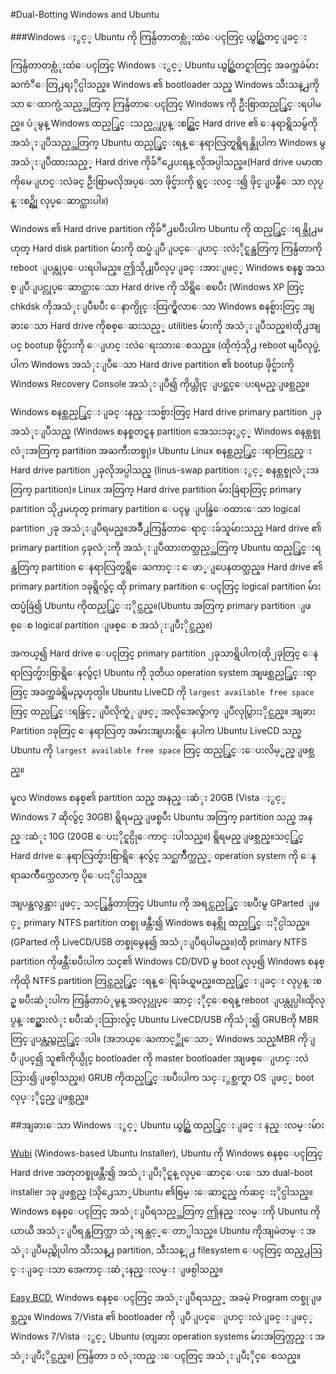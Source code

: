 #Dual-Botting Windows and Ubuntu

###Windows ႏွင့္ Ubuntu ကို ကြန္ပ်ဴတာတစ္လံုးထဲေပၚတြင္ ယွဥ္တြဲတင္ျခင္း

ကြန္ပ်ဴတာတစ္လံုးထဲေပၚတြင္ Windows ႏွင့္ Ubuntu ယွဥ္တြဲတင္ရာတြင္ အခက္အခဲမ်ား ႀကံဳေတြ႕ရႏိုင္ပါသည္။ Windows ၏ bootloader သည္ Windows သီးသန္႕ကိုသာ ေထာက္ပံ့သည့္အတြက္ ကြန္ပ်ဴတာေပၚတြင္ Windows ကို ဦးစြာထည့္သြင္းရပါမည္။ ပံုမွန္ Windows ထည့္သြင္းသည့္လုပ္ငန္းစဥ္တြင္ Hard drive ၏
ေနရာရွိသမွ်ကို အသံုးျပဳသည့္အတြက္ Ubuntu ထည့္သြင္းရန္ ေနရာလြတ္ရရွိရန္ဆိုပါက Windows မွအသံုးျပဳထားသည့္ Hard drive ကိုခ်ံဳ႕ေပးရန္ လိုအပ္ပါသည္။(Hard drive ပမာဏကိုမေျပာင္းလဲခင္ ဦးစြာမလိုအပ္ေသာ ဖိုင္မ်ားကို ရွင္းလင္း၍ ဖိုင္ျပန္စီေသာ လုပ္ငန္းစဥ္ကို လုပ္ေဆာင္ထားပါ။)

Windows ၏ Hard drive partition ကိုခ်ံဳ႕ၿပီးပါက  Ubuntu ကို ထည့္သြင္းရန္သို႕မဟုတ္ Hard disk 
partition မ်ားကို ထပ္မံျပဳျပင္ေျပာင္းလဲႏိုင္ရန္အတြက္ ကြန္ပ်ဴတာကို reboot ျပန္လုပ္ေပးရပါမည္။
ဤသို႕ျပဳလုပ္ျခင္းအားျဖင့္ Windows စနစ္မွ အသစ္ျပဳျပင္လုပ္ေဆာင္ထားေသာ    Hard drive ကို သိရွိေစၿပီး (Windows XP တြင္ chkdsk ကိုအသံုးျပဳၿပီး ေနာက္ပိုင္းထြက္ရွိလာေသာ Windows စနစ္မ်ားတြင္ အျခားေသာ Hard drive ကိုစစ္ေဆးသည့္ utilities မ်ားကို အသံုးျပဳသည္။)ထို႕အျပင္ bootup ဖိုင္မ်ားကို ေျပာင္းလဲေရးသားေစသည္။ (ထိုကဲ့သို႕ reboot မျပဳလုပ္ခဲ့ပါက Windows အသံုးျပဳေသာ Hard drive partition ၏ bootup ဖိုင္မ်ားကို Windows Recovery Console အသံုးျပဳ၍ ကိုယ္တိုင္ ျပင္ဆင္ေပးရမည္ျဖစ္သည္။

Windows စနစ္ထည့္သြင္းျခင္းနည္းသစ္မ်ားတြင္ Hard drive primary partition ၂ခုအသံုးျပဳသည္
(Windows စနစ္စတင္ရန partition  အေသး၁ခုႏွင့္ Windows စနစ္တစ္ခုလံုးအတြက္ partition အႀကီးတစ္ခု)။ Ubuntu Linux စနစ္ထည့္သြင္းရာတြင္လည္း Hard drive partition ၂ခုလိုအပ္ပါသည္ (linus-swap partitionႏွင့္ စနစ္တစ္ခုလံုးအတြက္ partition)။ Linux အတြက္ Hard drive partition မ်ားခြဲရာတြင္ primary partition သို႕မဟုတ္ primary partition ေပၚမွ ျပန္ခြဲေ၀ထားေသာ logical partition  ၂ခု အသံုးျပဳရမည္။အခ်ိဳ႕ကြန္ပ်ဴတာေရာင္းခ်သူမ်ားသည္ Hard drive ၏ primary partition ၄ခုလံုးကို အသံုးျပဳထားတတ္သည့္အတြက္ Ubuntu  ထည့္သြင္းရန္အတြက္ partition ေနရာလြတ္မရွိေႀကာင္း ေဖာ္ျပေနတတ္သည္။ Hard drive ၏ primary partition ၁ခုရွိလွ်င္ ထို primary partition  ေပၚတြင္ logical partition မ်ားထပ္မံခြဲ၍ Ubuntu  ကိုထည့္သြင္းႏိုင္သည္။(Ubuntu အတြက္ primary  partition ျဖစ္ေစ logical partition ျဖစ္ေစ အသံုးျပဳႏိုင္သည္။)

အကယ္၍ Hard drive ေပၚတြင္ primary partition ၂ခုသာရွိပါက(ထို၂ခုတြင္ ေနရာလြတ္မ်ားစြာရွိေနလွ်င္) Ubuntu ကို ဒုတိယ operation system အျဖစ္ထည့္သြင္းရာတြင္ အခက္အခဲရွိမည္မဟုတ္ပါ။ Ubuntu LiveCD ကို `largest available free space` တြင္ ထည့္သြင္းရန္ခြင့္ျပဳလိုက္ရံုျဖင့္ အလိုအေလွ်ာက္ ျပဳလုပ္သြားႏိုင္သည္။ အျခား Partition ၁ခုတြင္ ေနရာလြတ္ အမ်ားအျပားရွိေနပါက Ubuntu LiveCD သည္ Ubuntu ကို `largest available free space` တြင္ ထည့္သြင္းေပးလိမ့္မည္ျဖစ္သည္။

မူလ Windows စနစ္၏ partition သည္ အနည္းဆံုး 20GB  (Vista ႏွင့္ Windows 7 ဆိုလွ်င္ 30GB)
ရွိရမည္ျဖစ္ၿပီး Ubuntu အတြက္ partition သည္ အနည္းဆံုး 10G (20GB ေပးႏိုင္ရင္ပိုေကာင္းပါသည္။) ရွိရမည္ျဖစ္သည္။သင့္တြင္ Hard drive  ေနရာလြတ္မ်ားစြာရွိေနလွ်င္ သင္ႀကိဳက္သည့္ operation system ကို ေနရာႀကိဳက္သေလာက္ ပိုေပးႏိုင္ပါသည္။

အျပန္အလွန္အားျဖင့္ သင့္ကြန္ပ်ဴတာတြင္ Ubuntu ကို အရင္ထည့္သြင္းၿပီးမွ GParted ျဖင့္ primary NTFS partition တစ္ခု ဖန္တီး၍ Windows စနစ္ကို ထည့္သြင္းႏိုင္ပါသည္။ (GParted ကို LiveCD/USB တစ္ခုမွေန၍ အသံုးျပဳရပါမည္။)ထို primary NTFS partition ကိုဖန္တီးၿပီးပါက သင္၏ Windows CD/DVD မွ boot လုပ္၍ Windows စနစ္ကိုထို NTFS partition တြင္ထည့္သြင္းရန္ ေရြးခ်ယ္ရမည္။ထည့္သြင္းျခင္း လုပ္ငန္းစဥ္ ၿပီးဆံုးပါက ကြန္ပ်ဴတာပံုမွန္ အလုပ္လုပ္ေဆာင္ႏိုင္ေစရန္ reboot ျပန္လုပ္ပါ။ထိုလုပ္ငန္းစဥ္အားလံုး ၿပီးဆံုးသြားလွ်င္ Ubuntu LiveCD/USB ကိုသံုး၍ GRUBကို MBR တြင္ျပန္လည္ထည့္သြင္းပါ။ (အဘယ္ေႀကာင့္ဆိုေသာ္ Windows သည္MBR ကိုျပဳျပင္၍ သူ၏ကိုယ္ပိုင္ bootloader ကို master bootloader အျဖစ္ေျပာင္းလဲသြား၍ျဖစ္ပါသည္။) GRUB ကိုထည့္သြင္းၿပီးပါက သင္ႏွစ္သက္ရာ OS ျဖင့္ boot
လုပ္ႏိုင္မည္ျဖစ္သည္။

##အျခားေသာ Windows ႏွင့္ Ubuntu ယွဥ္တြဲ ထည့္သြင္းျခင္း နည္းလမ္းမ်ား

[Wubi](http://www.ubuntu.com/getubuntu/download-wubi) (Windows-based Ubuntu
Installer), Ubuntu ကို Windows စနစ္ေပၚတြင္  Hard drive အတုတစ္ခုဖန္တီး၍ အသံုးျပဳႏိုင္ရန္
လုပ္ေဆာင္ေပးေသာ dual-boot installer ၁ခုျဖစ္သည္ (သို႕ေသာ္Ubuntu ၏စြမ္းေဆာင္ရည္
က်ဆင္းႏိုင္ပါသည္။ Windows စနစ္ေပၚတြင္ အသံုးျပဳရသည့္အတြက္ ဤနည္းလမ္းကို Ubuntu ကို
ယာယီ အသံုးျပဳရန္အတြက္သာ သံုးရန္သင့္ေတာ္ပါသည္။ Ubuntu ကိုအျမဲတမ္း အသံုးျပဳမည္ဆိုပါက
သီးသန္႕ partition, သီးသန္ု႕ filesystem ေပၚတြင္ ထည္႕သြင္းျခင္းသာ အေကာင္းဆံုးနည္းလမ္း
ျဖစ္ပါသည္။

[Easy BCD](http://neosmart.net/dl.php?id=1), Windows စနစ္ေပၚတြင္ အသံုးျပဳရသည့္ အခမဲ့
Program တစ္ခုျဖစ္သည္။ Windows 7/Vista ၏ bootloader ကို ျပဳျပင္ေျပာင္းလဲျခင္းျဖင့္ Windows 
7/Vista ႏွင့္ Ubuntu (တျခား operation systems မ်ားအတြက္လည္း အသံုးျပဳႏိုင္သည္။) ကြန္ပ်ဴတာ ၁ လံုးတည္းေပၚတြင္ အသံုးျပဳႏိုင္ေစသည္။
